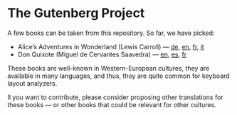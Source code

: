 # The Gutenberg Project

A few books can be taken from this repository. So far, we have picked:

- Alice’s Adventures in Wonderland (Lewis Carroll) —
  [de](https://www.gutenberg.org/ebooks/19778),
  [en](https://www.gutenberg.org/ebooks/11),
  [fr](https://www.gutenberg.org/ebooks/55456),
  [it](https://www.gutenberg.org/ebooks/28371)
- Don Quixote (Miguel de Cervantes Saavedra) —
  [en](https://www.gutenberg.org/ebooks/996),
  [es](https://www.gutenberg.org/ebooks/2000),
  [fr](https://www.gutenberg.org/ebooks/42524)

These books are well-known in Western-European cultures, they are available in
many languages, and thus, thoy are quite common for keyboard layout analyzers.

Il you want to contribute, please consider proposing other translations for
these books — or other books that could be relevant for other cultures.
